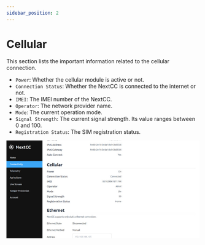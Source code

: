 ```yaml
---
sidebar_position: 2
---
```


# Cellular

This section lists the important information related to the cellular connection.

- `Power`: Whether the cellular module is active or not.
- `Connection Status`: Whether the NextCC is connected to the internet or not.
- `IMEI`: The IMEI number of the NextCC.
- `Operator`: The network provider name.
- `Mode`: The current operation mode.
- `Signal Strength`: The current signal strength. Its value ranges between 0 and 100.
- `Registration Status`: The SIM registration status.

![Cellular](img/cellular.jpg)
